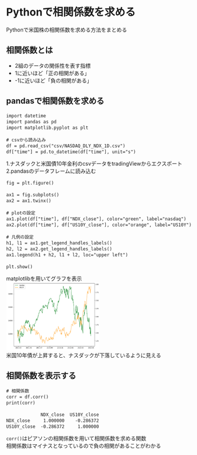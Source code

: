 # Pythonで相関係数を求める
Pythonで米国株の相関係数を求める方法をまとめる

## 相関係数とは
* 2組のデータの関係性を表す指標
*  1に近いほど「正の相関がある」
* -1に近いほど「負の相関がある」

## pandasで相関係数を求める
    import datetime
    import pandas as pd
    import matplotlib.pyplot as plt

    # csvから読み込み
    df = pd.read_csv("csv/NASDAQ_DLY_NDX_1D.csv")
    df["time"] = pd.to_datetime(df["time"], unit="s")

1.ナスダックと米国債10年金利のcsvデータをtradingViewからエクスポート<br/>
2.pandasのデータフレームに読み込む

    fig = plt.figure()

    ax1 = fig.subplots()
    ax2 = ax1.twinx()

    # plotの設定
    ax1.plot(df["time"], df["NDX_close"], color="green", label="nasdaq")
    ax2.plot(df["time"], df["US10Y_close"], color="orange", label="US10Y")

    # 凡例の設定
    h1, l1 = ax1.get_legend_handles_labels()
    h2, l2 = ax2.get_legend_handles_labels()
    ax1.legend(h1 + h2, l1 + l2, loc="upper left")

    plt.show()

matplotlibを用いてグラフを表示<br/>
<img src="img/nasdaq_us10y.png" width="50%"><br/>
米国10年債が上昇すると、ナスダックが下落しているように見える

## 相関係数を表示する
    # 相関係数
    corr = df.corr()
    print(corr)

                 NDX_close  US10Y_close
    NDX_close     1.000000    -0.286372
    US10Y_close  -0.286372     1.000000
`corr()`はピアソンの相関係数を用いて相関係数を求める関数<br/>
相関係数はマイナスとなっているので負の相関があることがわかる
